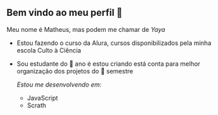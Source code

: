 ## Bem vindo ao meu perfil 🏐

Meu nome é Matheus, mas podem me chamar de _Yaya_ 

- Estou fazendo o curso da Alura, cursos disponibilizados pela minha escola Culto à Ciência
- Sou estudante do 🥇 ano é estou criando está conta para melhor organização dos projetos do 🥈 semestre

  *Estou me desenvolvendo em:*
  - JavaScript
  - Scrath 
